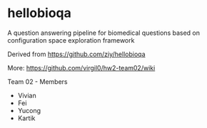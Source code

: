 hellobioqa
==========

A question answering pipeline for biomedical questions based on configuration space exploration framework

Derived from https://github.com/ziy/hellobioqa

More: https://github.com/virgil0/hw2-team02/wiki


Team 02  - Members

* Vivian
* Fei
* Yucong
* Kartik